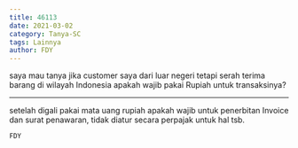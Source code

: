 ```yaml
---
title: 46113
date: 2021-03-02
category: Tanya-SC
tags: Lainnya
author: FDY
---
```


saya mau tanya jika customer saya dari luar negeri tetapi serah terima barang di wilayah Indonesia apakah wajib pakai Rupiah untuk transaksinya?

---

setelah digali pakai mata uang rupiah apakah wajib untuk penerbitan Invoice dan surat penawaran, tidak diatur secara perpajak untuk hal tsb.

`FDY`
